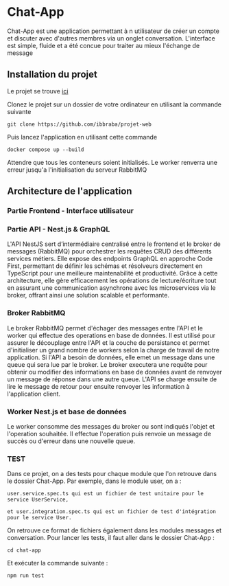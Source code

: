 # Chat-App

Chat-App est une application permettant à n utilisateur de créer un compte et discuter avec d'autres membres via un onglet conversation. 
L'interface est simple, fluide et a été concue pour traiter au mieux l'échange de message 

## Installation du projet 

Le projet se trouve [ici](https://github.com/ibbraba/projet-web)

Clonez le projet sur un dossier de votre ordinateur en utilisant la commande suivante 

```
git clone https://github.com/ibbraba/projet-web
``` 

Puis lancez l'application en utilisant cette commande 
```
docker compose up --build
``` 

Attendre que tous les conteneurs soient initialisés. Le worker renverra une erreur jusqu'a l'initialisation du serveur RabbitMQ




## Architecture de l'application 


### Partie Frontend - Interface utilisateur

### Partie API - Nest.js & GraphQL 

L'API NestJS sert d’intermédiaire centralisé entre le frontend et le broker de messages (RabbitMQ) pour orchestrer les requêtes CRUD des différents services métiers. Elle expose des endpoints GraphQL en approche Code First, permettant de définir les schémas et résolveurs directement en TypeScript pour une meilleure maintenabilité et productivité. Grâce à cette architecture, elle gère efficacement les opérations de lecture/écriture tout en assurant une communication asynchrone avec les microservices via le broker, offrant ainsi une solution scalable et performante.


### Broker RabbitMQ 

Le broker RabbitMQ permet d'échager des messages entre l'API et le worker qui effectue des operations en base de données. Il est utilisé pour assurer le découplage entre l'API et la couche de persistance et permet d'initialiser un grand nombre de workers selon la charge de travail de notre application. 
Si l'API a besoin de données, elle emet un message dans une queue qui sera lue par le broker. Le broker executera une requête pour obtenir ou modifier des informations en base de données avant de renvoyer un message de réponse dans une autre queue. L'API se charge ensuite de lire le message de retour pour ensuite renvoyer les information à l'application client.

### Worker Nest.js et base de données 
Le worker consomme des messages du broker ou sont indiqués l'objet et l'operation souhaitée. Il effectue l'operation puis renvoie un message de succès ou d'erreur dans une nouvelle queue.

### TEST
Dans ce projet, on a des tests pour chaque module que l'on retrouve dans le dossier Chat-App.
Par exemple, dans le module user, on a :

    user.service.spec.ts qui est un fichier de test unitaire pour le service UserService,

    et user.integration.spec.ts qui est un fichier de test d'intégration pour le service User.

On retrouve ce format de fichiers également dans les modules messages et conversation.
Pour lancer les tests, il faut aller dans le dossier Chat-App :
```
cd chat-app
```
Et exécuter la commande suivante :
```
npm run test
``` 
